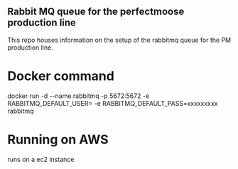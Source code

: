 ## Rabbit MQ queue for the perfectmoose production line

This repo houses information on the setup of the rabbitmq queue for the PM production line.

# Docker command
docker run -d --name rabbitmq -p 5672:5672 -e RABBITMQ_DEFAULT_USER= -e RABBITMQ_DEFAULT_PASS=xxxxxxxxx rabbitmq

# Running on AWS
runs on a ec2 instance
